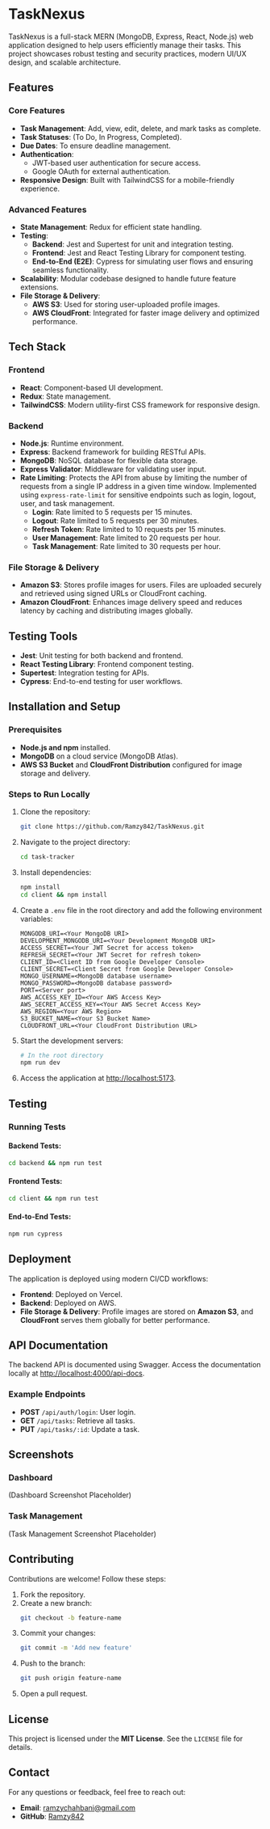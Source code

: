 # TaskNexus

TaskNexus is a full-stack MERN (MongoDB, Express, React, Node.js) web application designed to help users efficiently manage their tasks. This project showcases robust testing and security practices, modern UI/UX design, and scalable architecture.

## Features

### Core Features
- **Task Management**: Add, view, edit, delete, and mark tasks as complete.
- **Task Statuses**: (To Do, In Progress, Completed).
- **Due Dates**: To ensure deadline management.
- **Authentication**:
  - JWT-based user authentication for secure access.
  - Google OAuth for external authentication.
- **Responsive Design**: Built with TailwindCSS for a mobile-friendly experience.

### Advanced Features
- **State Management**: Redux for efficient state handling.
- **Testing**:
  - **Backend**: Jest and Supertest for unit and integration testing.
  - **Frontend**: Jest and React Testing Library for component testing.
  - **End-to-End (E2E)**: Cypress for simulating user flows and ensuring seamless functionality.
- **Scalability**: Modular codebase designed to handle future feature extensions.
- **File Storage & Delivery**:
  - **AWS S3**: Used for storing user-uploaded profile images.
  - **AWS CloudFront**: Integrated for faster image delivery and optimized performance.

## Tech Stack

### Frontend
- **React**: Component-based UI development.
- **Redux**: State management.
- **TailwindCSS**: Modern utility-first CSS framework for responsive design.

### Backend
- **Node.js**: Runtime environment.
- **Express**: Backend framework for building RESTful APIs.
- **MongoDB**: NoSQL database for flexible data storage.
- **Express Validator**: Middleware for validating user input.
- **Rate Limiting**: Protects the API from abuse by limiting the number of requests from a single IP address in a given time window. Implemented using `express-rate-limit` for sensitive endpoints such as login, logout, user, and task management.
  - **Login**: Rate limited to 5 requests per 15 minutes.
  - **Logout**: Rate limited to 5 requests per 30 minutes.
  - **Refresh Token**: Rate limited to 10 requests per 15 minutes.
  - **User Management**: Rate limited to 20 requests per hour.
  - **Task Management**: Rate limited to 30 requests per hour.

### File Storage & Delivery
- **Amazon S3**: Stores profile images for users. Files are uploaded securely and retrieved using signed URLs or CloudFront caching.
- **Amazon CloudFront**: Enhances image delivery speed and reduces latency by caching and distributing images globally.

## Testing Tools
- **Jest**: Unit testing for both backend and frontend.
- **React Testing Library**: Frontend component testing.
- **Supertest**: Integration testing for APIs.
- **Cypress**: End-to-end testing for user workflows.

## Installation and Setup

### Prerequisites
- **Node.js and npm** installed.
- **MongoDB** on a cloud service (MongoDB Atlas).
- **AWS S3 Bucket** and **CloudFront Distribution** configured for image storage and delivery.

### Steps to Run Locally

1. Clone the repository:
   ```sh
   git clone https://github.com/Ramzy842/TaskNexus.git
   ```
2. Navigate to the project directory:
   ```sh
   cd task-tracker
   ```
3. Install dependencies:
   ```sh
   npm install
   cd client && npm install
   ```
4. Create a `.env` file in the root directory and add the following environment variables:
   ```env
   MONGODB_URI=<Your MongoDB URI>
   DEVELOPMENT_MONGODB_URI=<Your Development MongoDB URI>
   ACCESS_SECRET=<Your JWT Secret for access token>
   REFRESH_SECRET=<Your JWT Secret for refresh token>
   CLIENT_ID=<Client ID from Google Developer Console>
   CLIENT_SECRET=<Client Secret from Google Developer Console>
   MONGO_USERNAME=<MongoDB database username>
   MONGO_PASSWORD=<MongoDB database password>
   PORT=<Server port>
   AWS_ACCESS_KEY_ID=<Your AWS Access Key>
   AWS_SECRET_ACCESS_KEY=<Your AWS Secret Access Key>
   AWS_REGION=<Your AWS Region>
   S3_BUCKET_NAME=<Your S3 Bucket Name>
   CLOUDFRONT_URL=<Your CloudFront Distribution URL>
   ```
5. Start the development servers:
   ```sh
   # In the root directory
   npm run dev
   ```
6. Access the application at [http://localhost:5173](http://localhost:5173).

## Testing

### Running Tests
#### Backend Tests:
```sh
cd backend && npm run test
```

#### Frontend Tests:
```sh
cd client && npm run test
```

#### End-to-End Tests:
```sh
npm run cypress
```

## Deployment
The application is deployed using modern CI/CD workflows:

- **Frontend**: Deployed on Vercel.
- **Backend**: Deployed on AWS.
- **File Storage & Delivery**: Profile images are stored on **Amazon S3**, and **CloudFront** serves them globally for better performance.

## API Documentation
The backend API is documented using Swagger. Access the documentation locally at [http://localhost:4000/api-docs](http://localhost:4000/api-docs).

### Example Endpoints
- **POST** `/api/auth/login`: User login.
- **GET** `/api/tasks`: Retrieve all tasks.
- **PUT** `/api/tasks/:id`: Update a task.

## Screenshots
### Dashboard
(Dashboard Screenshot Placeholder)

### Task Management
(Task Management Screenshot Placeholder)

## Contributing
Contributions are welcome! Follow these steps:

1. Fork the repository.
2. Create a new branch:
   ```sh
   git checkout -b feature-name
   ```
3. Commit your changes:
   ```sh
   git commit -m 'Add new feature'
   ```
4. Push to the branch:
   ```sh
   git push origin feature-name
   ```
5. Open a pull request.

## License
This project is licensed under the **MIT License**. See the `LICENSE` file for details.

## Contact
For any questions or feedback, feel free to reach out:

- **Email**: ramzychahbani@gmail.com
- **GitHub**: [Ramzy842](https://github.com/Ramzy842)

